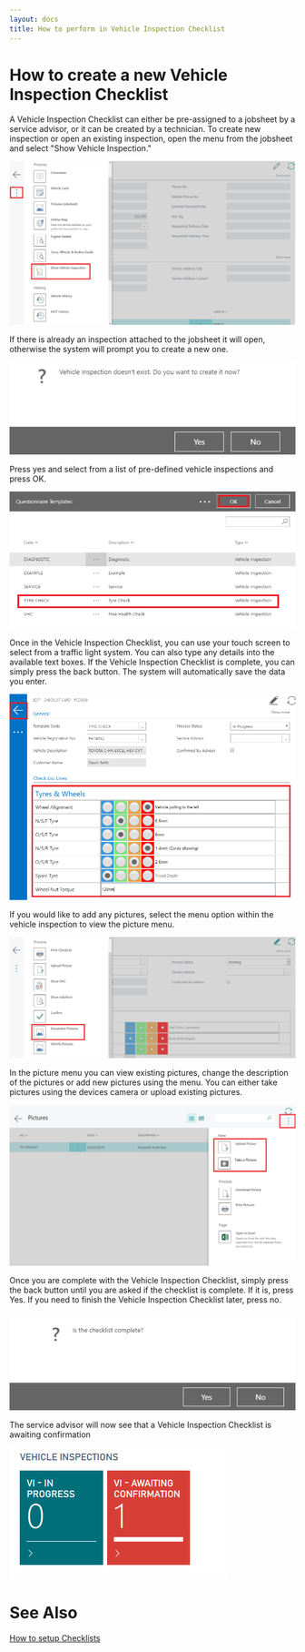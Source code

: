```yaml
---
layout: docs
title: How to perform in Vehicle Inspection Checklist
---
```

# How to create a new Vehicle Inspection Checklist

A Vehicle Inspection Checklist can either be pre-assigned to a jobsheet by a service advisor, or it can be created by a technician. To create new inspection or open an existing inspection, open the menu from the jobsheet and select "Show Vehicle Inspection." 

![](media/garagehive-technician-vehicleinspection.png)

If there is already an inspection attached to the jobsheet it will open, otherwise the system will prompt you to create a new one. 

![](media/garagehive-technician-vehicleinspection-new.png)

Press yes and select from a list of pre-defined vehicle inspections and press OK. 

![](media/garagehive-technician-vehicleinspection-new-select.png)

Once in the Vehicle Inspection Checklist, you can use your touch screen to select from a traffic light system. You can also type any details into the available text boxes. If the Vehicle Inspection Checklist is complete, you can simply press the back button. The system will automatically save the data you enter. 

![](media/garagehive-technician-vehicleinspection-complete.png)

If you would like to add any pictures, select the menu option within the vehicle inspection to view the picture menu. 

![](media/garagehive-technician-vehicleinspection-pictures.png)

In the picture menu you can view existing pictures, change the description of the pictures or add new pictures using the menu. You can either take pictures using the devices camera or upload existing pictures. 

![](media/garagehive-technician-vehicleinspection-pictures-upload.png)

Once you are complete with the Vehicle Inspection Checklist, simply press the back button until you are asked if the checklist is complete. If it is, press Yes. If you need to finish the Vehicle Inspection Checklist later, press no. 

![](media/garagehive-technician-vehicleinspection-complete-question.png)

The service advisor will now see that a Vehicle Inspection Checklist is awaiting confirmation

![](media/garagehive-technician-vehicleinspection-awaiting-confirmation.png)

# See Also
[How to setup Checklists](https://docs.garagehive.co.uk/docs/garagehive-checklist-how-to-create.html "How to setup Checklists in Garage Hive")
